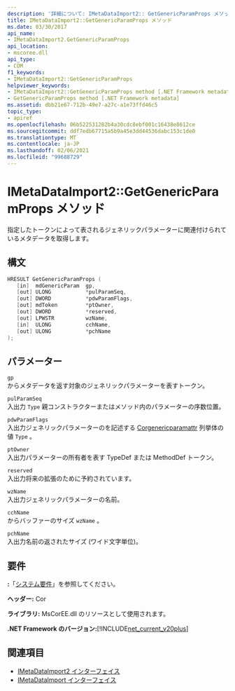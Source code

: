 ```yaml
---
description: '詳細について: IMetaDataImport2:: GetGenericParamProps メソッド'
title: IMetaDataImport2::GetGenericParamProps メソッド
ms.date: 03/30/2017
api_name:
- IMetaDataImport2.GetGenericParamProps
api_location:
- mscoree.dll
api_type:
- COM
f1_keywords:
- IMetaDataImport2::GetGenericParamProps
helpviewer_keywords:
- IMetaDataImport2::GetGenericParamProps method [.NET Framework metadata]
- GetGenericParamProps method [.NET Framework metadata]
ms.assetid: dbb21e67-712b-49e7-a27c-a1e73ffd46c5
topic_type:
- apiref
ms.openlocfilehash: 06b522531282b4a30cdc8ebf001c16438e8612ce
ms.sourcegitcommit: ddf7edb67715a5b9a45e3dd44536dabc153c1de0
ms.translationtype: MT
ms.contentlocale: ja-JP
ms.lasthandoff: 02/06/2021
ms.locfileid: "99688729"
---
```

# <a name="imetadataimport2getgenericparamprops-method"></a>IMetaDataImport2::GetGenericParamProps メソッド

指定したトークンによって表されるジェネリックパラメーターに関連付けられているメタデータを取得します。  
  
## <a name="syntax"></a>構文  
  
```cpp  
HRESULT GetGenericParamProps (  
   [in]  mdGenericParam  gp,  
   [out] ULONG           *pulParamSeq,  
   [out] DWORD           *pdwParamFlags,  
   [out] mdToken         *ptOwner,  
   [out] DWORD           *reserved,  
   [out] LPWSTR          wzName,  
   [in]  ULONG           cchName,  
   [out] ULONG           *pchName  
);  
```  
  
## <a name="parameters"></a>パラメーター  

 `gp`  
 からメタデータを返す対象のジェネリックパラメーターを表すトークン。  
  
 `pulParamSeq`  
 入出力 `Type` 親コンストラクターまたはメソッド内のパラメーターの序数位置。  
  
 `pdwParamFlags`  
 入出力ジェネリックパラメーターのを記述する [Corgenericparamattr](corgenericparamattr-enumeration.md) 列挙体の値 `Type` 。  
  
 `ptOwner`  
 入出力パラメーターの所有者を表す TypeDef または MethodDef トークン。  
  
 `reserved`  
 入出力将来の拡張のために予約されています。  
  
 `wzName`  
 入出力ジェネリックパラメーターの名前。  
  
 `cchName`  
 からバッファーのサイズ `wzName` 。  
  
 `pchName`  
 入出力名前の返されたサイズ (ワイド文字単位)。  
  
## <a name="requirements"></a>要件  

 **:**「[システム要件](../../get-started/system-requirements.md)」を参照してください。  
  
 **ヘッダー:** Cor  
  
 **ライブラリ:** MsCorEE.dll のリソースとして使用されます。  
  
 **.NET Framework のバージョン:**[!INCLUDE[net_current_v20plus](../../../../includes/net-current-v20plus-md.md)]  
  
## <a name="see-also"></a>関連項目

- [IMetaDataImport2 インターフェイス](imetadataimport2-interface.md)
- [IMetaDataImport インターフェイス](imetadataimport-interface.md)
